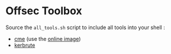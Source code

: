 # Offsec Toolbox

Source the `all_tools.sh` script to include all tools into your shell :

* [cme](https://github.com/Porchetta-Industries/CrackMapExec) (use the [online image](https://hub.docker.com/r/byt3bl33d3r/crackmapexec))
* [kerbrute](https://github.com/TarlogicSecurity/kerbrute)
